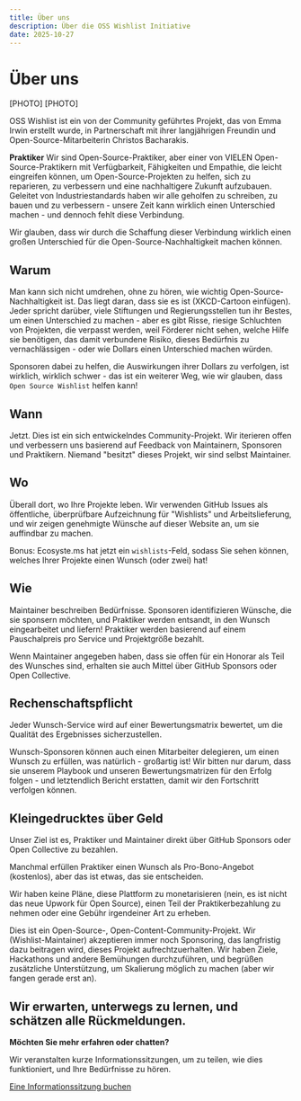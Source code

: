 ```yaml
---
title: Über uns
description: Über die OSS Wishlist Initiative
date: 2025-10-27
---
```


# Über uns

[PHOTO] [PHOTO]

OSS Wishlist ist ein von der Community geführtes Projekt, das von Emma Irwin erstellt wurde, in Partnerschaft mit ihrer langjährigen Freundin und Open-Source-Mitarbeiterin Christos Bacharakis.

**Praktiker** Wir sind Open-Source-Praktiker, aber einer von VIELEN Open-Source-Praktikern mit Verfügbarkeit, Fähigkeiten und Empathie, die leicht eingreifen können, um Open-Source-Projekten zu helfen, sich zu reparieren, zu verbessern und eine nachhaltigere Zukunft aufzubauen. Geleitet von Industriestandards haben wir alle geholfen zu schreiben, zu bauen und zu verbessern - unsere Zeit kann wirklich einen Unterschied machen - und dennoch fehlt diese Verbindung.

Wir glauben, dass wir durch die Schaffung dieser Verbindung wirklich einen großen Unterschied für die Open-Source-Nachhaltigkeit machen können.

## Warum

Man kann sich nicht umdrehen, ohne zu hören, wie wichtig Open-Source-Nachhaltigkeit ist. Das liegt daran, dass sie es ist (XKCD-Cartoon einfügen). Jeder spricht darüber, viele Stiftungen und Regierungsstellen tun ihr Bestes, um einen Unterschied zu machen - aber es gibt Risse, riesige Schluchten von Projekten, die verpasst werden, weil Förderer nicht sehen, welche Hilfe sie benötigen, das damit verbundene Risiko, dieses Bedürfnis zu vernachlässigen - oder wie Dollars einen Unterschied machen würden.

Sponsoren dabei zu helfen, die Auswirkungen ihrer Dollars zu verfolgen, ist wirklich, wirklich schwer - das ist ein weiterer Weg, wie wir glauben, dass `Open Source Wishlist` helfen kann!

## Wann

Jetzt. Dies ist ein sich entwickelndes Community-Projekt. Wir iterieren offen und verbessern uns basierend auf Feedback von Maintainern, Sponsoren und Praktikern. Niemand "besitzt" dieses Projekt, wir sind selbst Maintainer.

## Wo

Überall dort, wo Ihre Projekte leben. Wir verwenden GitHub Issues als öffentliche, überprüfbare Aufzeichnung für "Wishlists" und Arbeitslieferung, und wir zeigen genehmigte Wünsche auf dieser Website an, um sie auffindbar zu machen.

Bonus: Ecosyste.ms hat jetzt ein `wishlists`-Feld, sodass Sie sehen können, welches Ihrer Projekte einen Wunsch (oder zwei) hat!

## Wie

Maintainer beschreiben Bedürfnisse. Sponsoren identifizieren Wünsche, die sie sponsern möchten, und Praktiker werden entsandt, in den Wunsch eingearbeitet und liefern! Praktiker werden basierend auf einem Pauschalpreis pro Service und Projektgröße bezahlt.

Wenn Maintainer angegeben haben, dass sie offen für ein Honorar als Teil des Wunsches sind, erhalten sie auch Mittel über GitHub Sponsors oder Open Collective.

## Rechenschaftspflicht

Jeder Wunsch-Service wird auf einer Bewertungsmatrix bewertet, um die Qualität des Ergebnisses sicherzustellen.

Wunsch-Sponsoren können auch einen Mitarbeiter delegieren, um einen Wunsch zu erfüllen, was natürlich - großartig ist! Wir bitten nur darum, dass sie unserem Playbook und unseren Bewertungsmatrizen für den Erfolg folgen - und letztendlich Bericht erstatten, damit wir den Fortschritt verfolgen können.

## Kleingedrucktes über Geld

Unser Ziel ist es, Praktiker und Maintainer direkt über GitHub Sponsors oder Open Collective zu bezahlen.

Manchmal erfüllen Praktiker einen Wunsch als Pro-Bono-Angebot (kostenlos), aber das ist etwas, das sie entscheiden.

Wir haben keine Pläne, diese Plattform zu monetarisieren (nein, es ist nicht das neue Upwork für Open Source), einen Teil der Praktikerbezahlung zu nehmen oder eine Gebühr irgendeiner Art zu erheben.

Dies ist ein Open-Source-, Open-Content-Community-Projekt. Wir (Wishlist-Maintainer) akzeptieren immer noch Sponsoring, das langfristig dazu beitragen wird, dieses Projekt aufrechtzuerhalten. Wir haben Ziele, Hackathons und andere Bemühungen durchzuführen, und begrüßen zusätzliche Unterstützung, um Skalierung möglich zu machen (aber wir fangen gerade erst an).

**Wir erwarten, unterwegs zu lernen, und schätzen alle Rückmeldungen**.
---

**Möchten Sie mehr erfahren oder chatten?**

Wir veranstalten kurze Informationssitzungen, um zu teilen, wie dies funktioniert, und Ihre Bedürfnisse zu hören.

[Eine Informationssitzung buchen](https://calendly.com/emma-irwin-z6wm)
